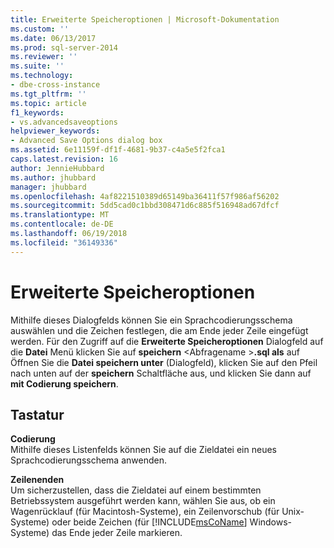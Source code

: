 ```yaml
---
title: Erweiterte Speicheroptionen | Microsoft-Dokumentation
ms.custom: ''
ms.date: 06/13/2017
ms.prod: sql-server-2014
ms.reviewer: ''
ms.suite: ''
ms.technology:
- dbe-cross-instance
ms.tgt_pltfrm: ''
ms.topic: article
f1_keywords:
- vs.advancedsaveoptions
helpviewer_keywords:
- Advanced Save Options dialog box
ms.assetid: 6e11159f-df1f-4681-9b37-c4a5e5f2fca1
caps.latest.revision: 16
author: JennieHubbard
ms.author: jhubbard
manager: jhubbard
ms.openlocfilehash: 4af8221510389d65149ba36411f57f986af56202
ms.sourcegitcommit: 5dd5cad0c1bbd308471d6c885f516948ad67dfcf
ms.translationtype: MT
ms.contentlocale: de-DE
ms.lasthandoff: 06/19/2018
ms.locfileid: "36149336"
---
```

# <a name="advanced-save-options"></a>Erweiterte Speicheroptionen
  Mithilfe dieses Dialogfelds können Sie ein Sprachcodierungsschema auswählen und die Zeichen festlegen, die am Ende jeder Zeile eingefügt werden. Für den Zugriff auf die **Erweiterte Speicheroptionen** Dialogfeld auf die **Datei** Menü klicken Sie auf **speichern** \<Abfragename >**.sql als** auf Öffnen Sie die **Datei speichern unter** (Dialogfeld), klicken Sie auf den Pfeil nach unten auf der **speichern** Schaltfläche aus, und klicken Sie dann auf **mit Codierung speichern**.  
  
## <a name="options"></a>Tastatur  
 **Codierung**  
 Mithilfe dieses Listenfelds können Sie auf die Zieldatei ein neues Sprachcodierungsschema anwenden.  
  
 **Zeilenenden**  
 Um sicherzustellen, dass die Zieldatei auf einem bestimmten Betriebssystem ausgeführt werden kann, wählen Sie aus, ob ein Wagenrücklauf (für Macintosh-Systeme), ein Zeilenvorschub (für Unix-Systeme) oder beide Zeichen (für [!INCLUDE[msCoName](../../includes/msconame-md.md)] Windows-Systeme) das Ende jeder Zeile markieren.  
  
  